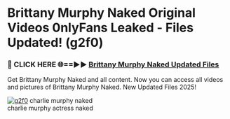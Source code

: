 # Brittany Murphy Naked Original Videos 0nlyFans Leaked - Files Updated! (g2f0)

<h3>🔴 CLICK HERE 🌐==►► <a href="https://tinyurl.com/yckcrads" rel="nofollow">Brittany Murphy Naked Updated Files</a></h3>

Get Brittany Murphy Naked and all content. Now you can access all videos and pictures of Brittany Murphy Naked. New Updated Files 2025!

[![g2f0](https://i.imgur.com/hpKpOFt.gif)](https://tinyurl.com/yckcrads)
charlie murphy naked<br>
charlie murphy actress naked